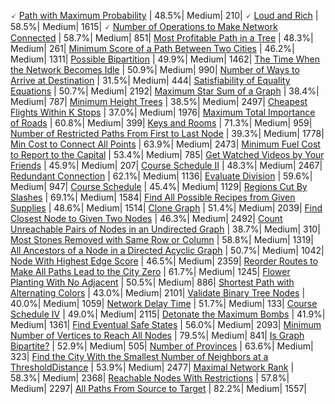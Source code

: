 🗸 [Path with Maximum Probability](https://leetcode.com/problems/path-with-maximum-probability) | 48.5%| Medium| 210|
🗸 [Loud and Rich](https://leetcode.com/problems/loud-and-rich) | 58.5%| Medium| 1615|
🗸 [Number of Operations to Make Network Connected](https://leetcode.com/problems/number-of-operations-to-make-network-connected) | 58.7%| Medium| 851|
[Most Profitable Path in a Tree](https://leetcode.com/problems/most-profitable-path-in-a-tree) | 48.3%| Medium| 261|
[Minimum Score of a Path Between Two Cities](https://leetcode.com/problems/minimum-score-of-a-path-between-two-cities) | 46.2%| Medium| 1311|
[Possible Bipartition](https://leetcode.com/problems/possible-bipartition) | 49.9%| Medium| 1462|
[The Time When the Network Becomes Idle](https://leetcode.com/problems/the-time-when-the-network-becomes-idle) | 50.9%| Medium| 990|
[Number of Ways to Arrive at Destination](https://leetcode.com/problems/number-of-ways-to-arrive-at-destination) | 31.5%| Medium| 444|
[Satisfiability of Equality Equations](https://leetcode.com/problems/satisfiability-of-equality-equations) | 50.7%| Medium| 2192|
[Maximum Star Sum of a Graph](https://leetcode.com/problems/maximum-star-sum-of-a-graph) | 38.4%| Medium| 787|
[Minimum Height Trees](https://leetcode.com/problems/minimum-height-trees) | 38.5%| Medium| 2497|
[Cheapest Flights Within K Stops](https://leetcode.com/problems/cheapest-flights-within-k-stops) | 37.0%| Medium| 1976|
[Maximum Total Importance of Roads](https://leetcode.com/problems/maximum-total-importance-of-roads) | 60.8%| Medium| 399|
[Keys and Rooms](https://leetcode.com/problems/keys-and-rooms) | 71.3%| Medium| 959|
[Number of Restricted Paths From First to Last Node](https://leetcode.com/problems/number-of-restricted-paths-from-first-to-last-node) | 39.3%| Medium| 1778|
[Min Cost to Connect All Points](https://leetcode.com/problems/min-cost-to-connect-all-points) | 63.9%| Medium| 2473|
[Minimum Fuel Cost to Report to the Capital](https://leetcode.com/problems/minimum-fuel-cost-to-report-to-the-capital) | 53.4%| Medium| 785|
[Get Watched Videos by Your Friends](https://leetcode.com/problems/get-watched-videos-by-your-friends) | 45.9%| Medium| 207|
[Course Schedule II](https://leetcode.com/problems/course-schedule-ii) | 48.3%| Medium| 2467|
[Redundant Connection](https://leetcode.com/problems/redundant-connection) | 62.1%| Medium| 1136|
[Evaluate Division](https://leetcode.com/problems/evaluate-division) | 59.6%| Medium| 947|
[Course Schedule](https://leetcode.com/problems/course-schedule) | 45.4%| Medium| 1129|
[Regions Cut By Slashes](https://leetcode.com/problems/regions-cut-by-slashes) | 69.1%| Medium| 1584|
[Find All Possible Recipes from Given Supplies](https://leetcode.com/problems/find-all-possible-recipes-from-given-supplies) | 48.6%| Medium| 1514|
[Clone Graph](https://leetcode.com/problems/clone-graph) | 51.4%| Medium| 2039|
[Find Closest Node to Given Two Nodes](https://leetcode.com/problems/find-closest-node-to-given-two-nodes) | 46.3%| Medium| 2492|
[Count Unreachable Pairs of Nodes in an Undirected Graph](https://leetcode.com/problems/count-unreachable-pairs-of-nodes-in-an-undirected-graph) | 38.7%| Medium| 310|
[Most Stones Removed with Same Row or Column](https://leetcode.com/problems/most-stones-removed-with-same-row-or-column) | 58.8%| Medium| 1319|
[All Ancestors of a Node in a Directed Acyclic Graph](https://leetcode.com/problems/all-ancestors-of-a-node-in-a-directed-acyclic-graph) | 50.7%| Medium| 1042|
[Node With Highest Edge Score](https://leetcode.com/problems/node-with-highest-edge-score) | 46.5%| Medium| 2359|
[Reorder Routes to Make All Paths Lead to the City Zero](https://leetcode.com/problems/reorder-routes-to-make-all-paths-lead-to-the-city-zero) | 61.7%| Medium| 1245|
[Flower Planting With No Adjacent](https://leetcode.com/problems/flower-planting-with-no-adjacent) | 50.5%| Medium| 886|
[Shortest Path with Alternating Colors](https://leetcode.com/problems/shortest-path-with-alternating-colors) | 43.0%| Medium| 2101|
[Validate Binary Tree Nodes](https://leetcode.com/problems/validate-binary-tree-nodes) | 40.0%| Medium| 1059|
[Network Delay Time](https://leetcode.com/problems/network-delay-time) | 51.7%| Medium| 133|
[Course Schedule IV](https://leetcode.com/problems/course-schedule-iv) | 49.0%| Medium| 2115|
[Detonate the Maximum Bombs](https://leetcode.com/problems/detonate-the-maximum-bombs) | 41.9%| Medium| 1361|
[Find Eventual Safe States](https://leetcode.com/problems/find-eventual-safe-states) | 56.0%| Medium| 2093|
[Minimum Number of Vertices to Reach All Nodes](https://leetcode.com/problems/minimum-number-of-vertices-to-reach-all-nodes) | 79.5%| Medium| 841|
[Is Graph Bipartite?](https://leetcode.com/problems/is-graph-bipartite) | 52.9%| Medium| 505|
[Number of Provinces](https://leetcode.com/problems/number-of-provinces) | 63.6%| Medium| 323|
[Find the City With the Smallest Number of Neighbors at a ThresholdDistance](https://leetcode.com/problems/find-the-city-with-the-smallest-number-of-neighbors-at-a-threshold-distance) | 53.9%| Medium| 2477|
[Maximal Network Rank](https://leetcode.com/problems/maximal-network-rank) | 58.3%| Medium| 2368|
[Reachable Nodes With Restrictions](https://leetcode.com/problems/reachable-nodes-with-restrictions) | 57.8%| Medium| 2297|
[All Paths From Source to Target](https://leetcode.com/problems/all-paths-from-source-to-target) | 82.2%| Medium| 1557|
